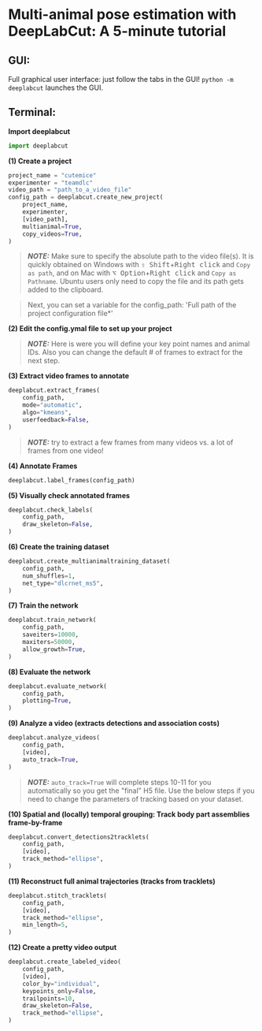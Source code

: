 # Multi-animal pose estimation with DeepLabCut: A 5-minute tutorial

## GUI:

Full graphical user interface: just follow the tabs in the GUI! `python -m deeplabcut` launches the GUI.

## Terminal:

**Import deeplabcut**
```python
import deeplabcut
```

**(1) Create a project**
```python
project_name = "cutemice"
experimenter = "teamdlc"
video_path = "path_to_a_video_file"
config_path = deeplabcut.create_new_project(
    project_name,
    experimenter,
    [video_path],
    multianimal=True,
    copy_videos=True,
)
```
> **_NOTE:_**  Make sure to specify the absolute path to the video file(s).
> It is quickly obtained on Windows with <kbd>⇧ Shift</kbd>+<kbd>Right click</kbd> and `Copy as path`,
> and on Mac with <kbd>⌥ Option</kbd>+<kbd>Right click</kbd> and `Copy as Pathname`.
> Ubuntu users only need to copy the file and its path gets added to the clipboard.

> Next, you can set a variable for the config_path: 'Full path of the project configuration file*'

**(2) Edit the config.ymal file to set up your project**
> **_NOTE:_** Here is were you will define your key point names and animal IDs. Also you can change the default # of frames to extract for the next step.

**(3) Extract video frames to annotate**
```python
deeplabcut.extract_frames(
    config_path,
    mode="automatic",
    algo="kmeans",
    userfeedback=False,
)
```
> **_NOTE:_** try to extract a few frames from many videos vs. a lot of frames from one video!

**(4) Annotate Frames**
```python
deeplabcut.label_frames(config_path)
```


**(5) Visually check annotated frames**
```python
deeplabcut.check_labels(
    config_path,
    draw_skeleton=False,
)
```

**(6) Create the training dataset**
```python
deeplabcut.create_multianimaltraining_dataset(
    config_path,
    num_shuffles=1,
    net_type="dlcrnet_ms5",
)
```

**(7) Train the network**
```python
deeplabcut.train_network(
    config_path,
    saveiters=10000,
    maxiters=50000,
    allow_growth=True,
)
```

**(8) Evaluate the network**
```python
deeplabcut.evaluate_network(
    config_path,
    plotting=True,
)
```

**(9) Analyze a video (extracts detections and association costs)**
```python
deeplabcut.analyze_videos(
    config_path,
    [video],
    auto_track=True,
)
```
> **_NOTE:_** `auto_track=True` will complete steps 10-11 for you automatically so you get the "final" H5 file. Use the below steps if you need to change the parameters of tracking based on your dataset.


**(10) Spatial and (locally) temporal grouping: Track body part assemblies frame-by-frame**
```python
deeplabcut.convert_detections2tracklets(
    config_path,
    [video],
    track_method="ellipse",
)
```


**(11) Reconstruct full animal trajectories (tracks from tracklets)**
```python
deeplabcut.stitch_tracklets(
    config_path,
    [video],
    track_method="ellipse",
    min_length=5,
)
```


**(12) Create a pretty video output**
```python
deeplabcut.create_labeled_video(
    config_path,
    [video],
    color_by="individual",
    keypoints_only=False,
    trailpoints=10,
    draw_skeleton=False,
    track_method="ellipse",
)
```
